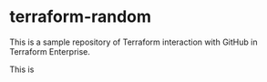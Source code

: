 # terraform-random

This is a sample repository of Terraform interaction with GitHub in Terraform Enterprise.

This is
